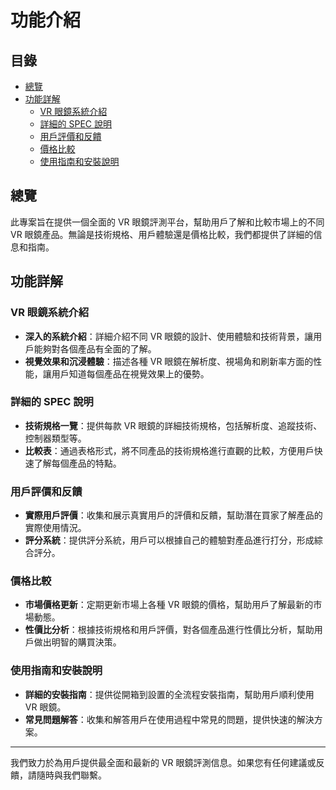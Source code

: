 # 功能介紹

## 目錄
- [總覽](#總覽)
- [功能詳解](#功能詳解)
  - [VR 眼鏡系統介紹](#vr-眼鏡系統介紹)
  - [詳細的 SPEC 說明](#詳細的-spec-說明)
  - [用戶評價和反饋](#用戶評價和反饋)
  - [價格比較](#價格比較)
  - [使用指南和安裝說明](#使用指南和安裝說明)

## 總覽

此專案旨在提供一個全面的 VR 眼鏡評測平台，幫助用戶了解和比較市場上的不同 VR 眼鏡產品。無論是技術規格、用戶體驗還是價格比較，我們都提供了詳細的信息和指南。

## 功能詳解

### VR 眼鏡系統介紹

- **深入的系統介紹**：詳細介紹不同 VR 眼鏡的設計、使用體驗和技術背景，讓用戶能夠對各個產品有全面的了解。
- **視覺效果和沉浸體驗**：描述各種 VR 眼鏡在解析度、視場角和刷新率方面的性能，讓用戶知道每個產品在視覺效果上的優勢。

### 詳細的 SPEC 說明

- **技術規格一覽**：提供每款 VR 眼鏡的詳細技術規格，包括解析度、追蹤技術、控制器類型等。
- **比較表**：通過表格形式，將不同產品的技術規格進行直觀的比較，方便用戶快速了解每個產品的特點。

### 用戶評價和反饋

- **實際用戶評價**：收集和展示真實用戶的評價和反饋，幫助潛在買家了解產品的實際使用情況。
- **評分系統**：提供評分系統，用戶可以根據自己的體驗對產品進行打分，形成綜合評分。

### 價格比較

- **市場價格更新**：定期更新市場上各種 VR 眼鏡的價格，幫助用戶了解最新的市場動態。
- **性價比分析**：根據技術規格和用戶評價，對各個產品進行性價比分析，幫助用戶做出明智的購買決策。

### 使用指南和安裝說明

- **詳細的安裝指南**：提供從開箱到設置的全流程安裝指南，幫助用戶順利使用 VR 眼鏡。
- **常見問題解答**：收集和解答用戶在使用過程中常見的問題，提供快速的解決方案。

---

我們致力於為用戶提供最全面和最新的 VR 眼鏡評測信息。如果您有任何建議或反饋，請隨時與我們聯繫。
